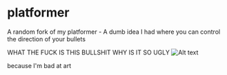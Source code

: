 # platformer
A random fork of my platformer - A dumb idea I had where you can control the direction of your bullets

WHAT THE FUCK IS THIS BULLSHIT WHY IS IT SO UGLY
![Alt text](http://i.imgur.com/hrGHnBP.png "A screenshot")

because I'm bad at art 
